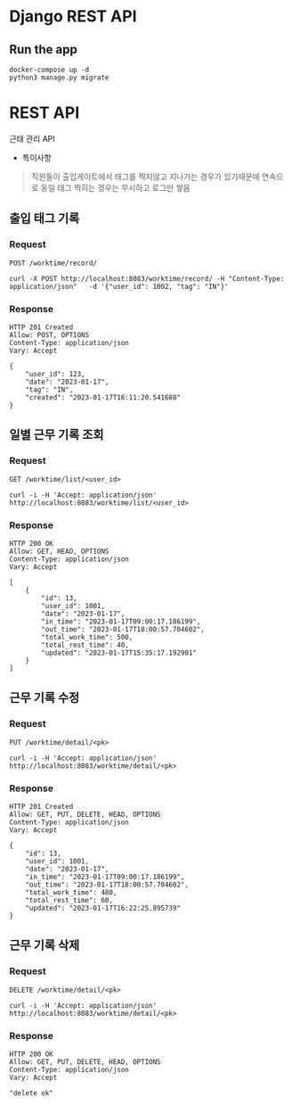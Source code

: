 
# Django REST API


## Run the app
```
docker-compose up -d
python3 manage.py migrate 
```

# REST API

근태 관리 API
  * 특이사항
   > 직원들이 출입게이트에서 태그를 찍지않고 지나가는 경우가 있기때문에 연속으로 동일 태그 찍히는 경우는 무시하고 로그만 쌓음

## 출입 태그 기록

### Request

`POST /worktime/record/`

    curl -X POST http://localhost:8083/worktime/record/ -H "Content-Type: application/json"   -d '{"user_id": 1002, "tag": "IN"}'

### Response

    HTTP 201 Created
    Allow: POST, OPTIONS
    Content-Type: application/json
    Vary: Accept

    {
        "user_id": 123,
        "date": "2023-01-17",
        "tag": "IN",
        "created": "2023-01-17T16:11:20.541688"
    }
    
## 일별 근무 기록 조회

### Request

`GET /worktime/list/<user_id>`

    curl -i -H 'Accept: application/json' http://localhost:8083/worktime/list/<user_id>

### Response

    HTTP 200 OK
    Allow: GET, HEAD, OPTIONS
    Content-Type: application/json
    Vary: Accept

    [
        {
            "id": 13,
            "user_id": 1001,
            "date": "2023-01-17",
            "in_time": "2023-01-17T09:00:17.186199",
            "out_time": "2023-01-17T18:00:57.704602",
            "total_work_time": 500,
            "total_rest_time": 40,
            "updated": "2023-01-17T15:35:17.192901"
        }
    ]
    
## 근무 기록 수정

### Request

`PUT /worktime/detail/<pk>`

    curl -i -H 'Accept: application/json' http://localhost:8083/worktime/detail/<pk>

### Response

    HTTP 201 Created
    Allow: GET, PUT, DELETE, HEAD, OPTIONS
    Content-Type: application/json
    Vary: Accept

    {
        "id": 13,
        "user_id": 1001,
        "date": "2023-01-17",
        "in_time": "2023-01-17T09:00:17.186199",
        "out_time": "2023-01-17T18:00:57.704602",
        "total_work_time": 480,
        "total_rest_time": 60,
        "updated": "2023-01-17T16:22:25.895739"
    }
    
## 근무 기록 삭제

### Request

`DELETE /worktime/detail/<pk>`

    curl -i -H 'Accept: application/json' http://localhost:8083/worktime/detail/<pk>

### Response

    HTTP 200 OK
    Allow: GET, PUT, DELETE, HEAD, OPTIONS
    Content-Type: application/json
    Vary: Accept

    "delete ok"
